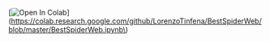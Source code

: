 [![Open In Colab](https://colab.research.google.com/assets/colab-badge.svg)](https://colab.research.google.com/github/LorenzoTinfena/BestSpiderWeb/blob/master/BestSpiderWeb.ipynb\)
